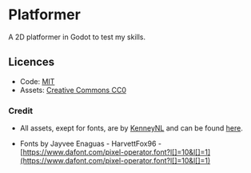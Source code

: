 # Platformer

A 2D platformer in Godot to test my skills.

## Licences

- Code: [MIT](/LICENSE)
- Assets: [Creative Commons CC0](https://creativecommons.org/publicdomain/zero/1.0/)

### Credit

- All assets, exept for fonts, are by [KenneyNL](https://kenney.nl) and can be found [here](https://kenney.nl/assets/pixel-platformer).

- Fonts by Jayvee Enaguas - HarvettFox96 - [https://www.dafont.com/pixel-operator.font?l[]=10&l[]=1](https://www.dafont.com/pixel-operator.font?l[]=10&l[]=1)
